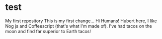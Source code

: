 # test
My first repository
This is my first change... 
Hi Humans!
Hubert here, I like Nog js and Coffeescript (that's what I'm made of).
I've had tacos on the moon and find far superior to Earth tacos!
